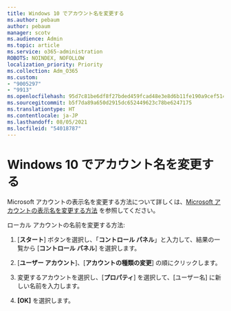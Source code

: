 ```yaml
---
title: Windows 10 でアカウント名を変更する
ms.author: pebaum
author: pebaum
manager: scotv
ms.audience: Admin
ms.topic: article
ms.service: o365-administration
ROBOTS: NOINDEX, NOFOLLOW
localization_priority: Priority
ms.collection: Adm_O365
ms.custom:
- "9005297"
- "9913"
ms.openlocfilehash: 95d7c81be6df8f27bded459fcad48e3e8d6b11fe190a9cef514fee1ba8e93cb4
ms.sourcegitcommit: b5f7da89a650d2915dc652449623c78be6247175
ms.translationtype: HT
ms.contentlocale: ja-JP
ms.lasthandoff: 08/05/2021
ms.locfileid: "54018787"
---
```

# <a name="change-account-name-in-windows-10"></a>Windows 10 でアカウント名を変更する

Microsoft アカウントの表示名を変更する方法について詳しくは、[Microsoft アカウントの表示名を変更する方法](https://support.microsoft.com/account-billing/how-to-change-your-microsoft-account-display-name-917b1d70-5915-d04e-243a-a618f96ef1d5) を参照してください。

ローカル アカウントの名前を変更する方法:

1. [**スタート**] ボタンを選択し、「**コントロール パネル**」と入力して、結果の一覧から [**コントロール パネル**] を選択します。

1. [**ユーザー アカウント**]、[**アカウントの種類の変更**] の順にクリックします。

1. 変更するアカウントを選択し、[**プロパティ**] を選択して、[ユーザー名] に新しい名前を入力します。

1. **[OK]** を選択します。
